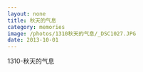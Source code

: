```yaml
---
layout: none
title: 秋天的气息
category: memories
image: /photos/1310秋天的气息/_DSC1027.JPG
date: 2013-10-01
---
```

1310-秋天的气息